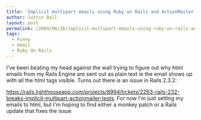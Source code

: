 ```yaml
---
title: 'Implicit multipart emails using Ruby on Rails and ActionMailer won&#8217;t work'
author: Justin Ball
layout: post
permalink: /2009/06/26/implicit-multipart-emails-using-ruby-on-rails-and-actionmailer-wont-work/
tags:
  - Funny
  - email
  - Ruby On Rails
---
```

I've been beating my head against the wall trying to figure out why html emails from my Rails Engine are sent out as plain text ie the email shows up with all the html tags visible.  Turns out there is an issue in Rails 2.3.2:

<a href="https://rails.lighthouseapp.com/projects/8994/tickets/2263-rails-232-breaks-implicit-multipart-actionmailer-tests">https://rails.lighthouseapp.com/projects/8994/tickets/2263-rails-232-breaks-implicit-multipart-actionmailer-tests</a>.
For now I'm just setting my emails to html, but I'm hoping to find either a monkey patch or a Rails update that fixes the issue

